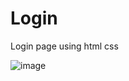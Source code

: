 # Login
Login page using html css


![image](https://github.com/chandrasudiksha/Login/assets/116143966/63c1c3ab-b1af-4887-bc3f-3e164c4598ec)
